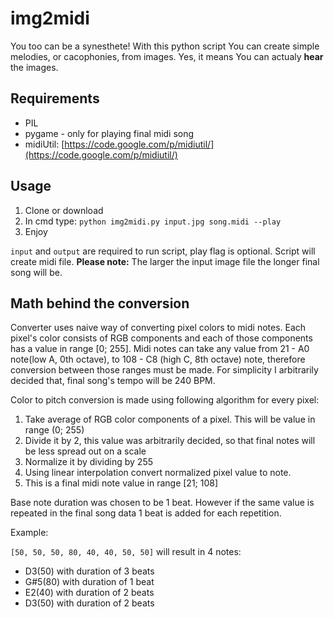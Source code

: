 img2midi
==

You too can be a synesthete!
With this python script You can create simple melodies, or cacophonies, from images.
Yes, it means You can actualy **hear** the images. 


Requirements
--
* PIL
* pygame - only for playing final midi song
* midiUtil: [https://code.google.com/p/midiutil/](https://code.google.com/p/midiutil/)


Usage
--
1. Clone or download
2. In cmd type: `python img2midi.py input.jpg song.midi --play`
3. Enjoy

`input` and `output` are required to run script, play flag is optional. Script will create midi file. **Please note:** The larger the input image file the longer final song will be.


Math behind the conversion
--
Converter uses naive way of converting pixel colors to midi notes. Each pixel's color consists of RGB components and each of those components has a value in range [0; 255]. Midi notes can take any value from 21 - A0 note(low A, 0th octave), to 108 - C8 (high C, 8th octave) note, therefore conversion between those ranges must be made. For simplicity I arbitrarily decided that, final song's tempo will be 240 BPM.

Color to pitch conversion is made using following algorithm for every pixel:

1. Take average of RGB color components of a pixel. This will be value in range (0; 255)
2. Divide it by 2, this value was arbitrarily decided, so that final notes will be less spread out on a scale
3. Normalize it by dividing by 255
4. Using linear interpolation convert normalized pixel value to note.
5. This is a final midi note value in range [21; 108]

Base note duration was chosen to be 1 beat. However if the same value is repeated in the final song data 1 beat is added for each repetition.

Example:

`[50, 50, 50, 80, 40, 40, 50, 50]` will result in 4 notes:

* D3(50) with duration of 3 beats
* G#5(80) with duration of 1 beat
* E2(40) with duration of 2 beats
* D3(50) with duration of 2 beats